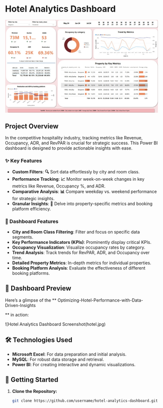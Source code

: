 # **Hotel Analytics Dashboard**

![Dashboard Preview](hotel.jpg) <!-- Replace with the link to your dashboard preview image -->

## **Project Overview**

In the competitive hospitality industry, tracking metrics like Revenue, Occupancy, ADR, and RevPAR is crucial for strategic success. This Power BI dashboard is designed to provide actionable insights with ease.

### **✨ Key Features**

- **Custom Filters**: **🔍** Sort data effortlessly by city and room class.
- **Performance Tracking**: **📈** Monitor week-on-week changes in key metrics like Revenue, Occupancy %, and ADR.
- **Comparative Analysis**: **📊** Compare weekday vs. weekend performance for strategic insights.
- **Granular Insights**: **🔬** Delve into property-specific metrics and booking platform efficiency.

### **🔧 Dashboard Features**

- **City and Room Class Filtering**: Filter and focus on specific data segments.
- **Key Performance Indicators (KPIs)**: Prominently display critical KPIs.
- **Occupancy Visualization**: Visualize occupancy rates by category.
- **Trend Analysis**: Track trends for RevPAR, ADR, and Occupancy over time.
- **Detailed Property Metrics**: In-depth metrics for individual properties.
- **Booking Platform Analysis**: Evaluate the effectiveness of different booking platforms.

## **📸 Dashboard Preview**

Here’s a glimpse of the **    Optimizing-Hotel-Performance-with-Data-Driven-Insights

** in action:

![Hotel Analytics Dashboard Screenshot(hotel.jpg) <!-- Replace with the link to your dashboard image -->

## **🛠️ Technologies Used**

- **Microsoft Excel**: For data preparation and initial analysis.
- **MySQL**: For robust data storage and retrieval.
- **Power BI**: For creating interactive and dynamic visualizations.

## **🚀 Getting Started**

1. **Clone the Repository:**
   ```bash
   git clone https://github.com/username/hotel-analytics-dashboard.git
